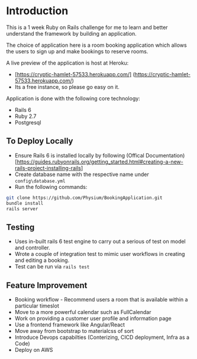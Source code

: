 # Introduction

This is a 1 week Ruby on Rails challenge for me to learn and better understand the framework by building an application. 

The choice of application here is a room booking application which allows the users to sign up and make bookings to reserve rooms.

A live preview of the application is host at Heroku:
* [https://cryptic-hamlet-57533.herokuapp.com/] (https://cryptic-hamlet-57533.herokuapp.com/)
* Its a free instance, so please go easy on it.

Application is done with the following core technology:
* Rails 6
* Ruby 2.7
* Postgresql

## To Deploy Locally
* Ensure Rails 6 is installed locally by following (Offical Documentation)[https://guides.rubyonrails.org/getting_started.html#creating-a-new-rails-project-installing-rails]
* Create database name with the respective name under ``config\database.yml``
* Run the following commands:
``` sh
git clone https://github.com/Physium/BookingApplication.git
bundle install
rails server
```
## Testing
* Uses in-built rails 6 test engine to carry out a serious of test on model and controller. 
* Wrote a couple of integration test to mimic user workflows in creating and editing a booking.
* Test can be run via ``rails test``

## Feature Improvement
* Booking workflow - Recommend users a room that is available within a particular timeslot
* Move to a more powerful calendar such as FullCalendar
* Work on providing a customer user profile and information page 
* Use a frontend framework like Angular/React
* Move away from bootstrap to materialcss of sort
* Introduce Devops capabilties (Conterizing, CICD deployment, Infra as a Code)
* Deploy on AWS


